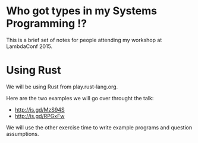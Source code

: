 # Who got types in my Systems Programming !?
This is a brief set of notes for people attending my
workshop at LambdaConf 2015.

# Using Rust

We will be using Rust from play.rust-lang.org.

Here are the two examples we will go over throught the talk:
- http://is.gd/MzS94S
- http://is.gd/RPGxFw

We will use the other exercise time to write example programs and
question assumptions.
